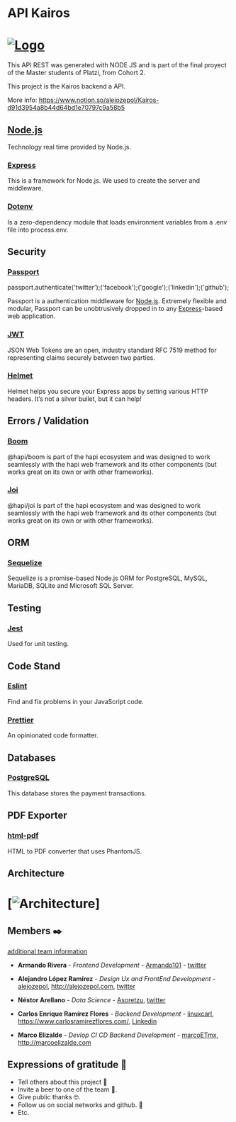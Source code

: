 # API Kairos

# [![Logo](./src/assets/images/brand/LogoBlue.png)](https://kairosshop.xyz/)
This API REST was generated with NODE JS and is part of the final proyect of the Master students of Platzi, from Cohort 2.

This project is the Kairos backend a API.

More info: https://www.notion.so/alejozepol/Kairos-d91d3954a8b44d64bd1e70797c9a58b5
## [Node.js](https://nodejs.org/)

Technology real time provided by Node.js.

### [Express](https://expressjs.com/)

This is a framework for Node.js. We used to create the server and middleware.

### [Dotenv](https://github.com/motdotla/dotenv)

Is a zero-dependency module that loads environment variables from a .env file into process.env.

## Security

### [Passport](http://www.passportjs.org/)

passport.authenticate('twitter');('facebook');('google');('linkedin');('github');

Passport is a authentication middleware for [Node.js](https://nodejs.org/). Extremely flexible and modular, Passport can be unobtrusively dropped in to any [Express](https://expressjs.com/)-based web application.

### [JWT](https://jwt.io/)

JSON Web Tokens are an open, industry standard RFC 7519 method for representing claims securely between two parties.

### [Helmet](https://helmetjs.github.io/)

Helmet helps you secure your Express apps by setting various HTTP headers. It’s not a silver bullet, but it can help!

## Errors / Validation

### [Boom](https://github.com/hapijs/boom)

@hapi/boom is part of the hapi ecosystem and was designed to work seamlessly with the hapi web framework and its other components (but works great on its own or with other frameworks).

### [Joi](https://github.com/hapijs/joi)

@hapi/joi Is part of the hapi ecosystem and was designed to work seamlessly with the hapi web framework and its other components (but works great on its own or with other frameworks).

## ORM

### [Sequelize](https://sequelize.org/)

Sequelize is a promise-based Node.js ORM for PostgreSQL, MySQL, MariaDB, SQLite and Microsoft SQL Server.

## Testing

### [Jest](https://jestjs.io/)

Used for unit testing.

## Code Stand

### [Eslint](https://eslint.org/)

Find and fix problems in your JavaScript code.

### [Prettier](https://prettier.io/)

An opinionated code formatter.

## Databases

### [PostgreSQL](https://www.postgresql.org/)

This database stores the payment transactions.

## PDF Exporter

### [html-pdf](https://github.com/marcbachmann/node-html-pdf)

HTML to PDF converter that uses PhantomJS.

## Architecture
# [![Architecture](https://s3-us-west-2.amazonaws.com/secure.notion-static.com/003ab002-0125-41f7-9a02-18abc89714ba/API_Kairos.jpg)]


## Members ✒️

[additional team information](https://www.notion.so/alejozepol/58ab874c496d4491ab96c4fb6fde2acb?v=aa0c9f4dfed2457680a9bd6cbec57b7f)

* **Armando Rivera** - *Frontend Development* - [Armando101](https://github.com/Armando101) - [twitter](https://twitter.com/ArmandoRN5)

* **Alejandro López Ramírez** - *Design Ux and FrontEnd Development* - [alejozepol](https://github.com/alejozepol),  http://alejozepol.com, [twitter](https://twitter.com/alejozepol)

* **Néstor Arellano** - *Data Science* - [Asoretzu](https://github.com/Asoretzu), [twitter](https://twitter.com/asoretzu)

* **Carlos Enrique Ramírez Flores** - *Backend Development* - [linuxcarl](https://github.com/linuxcarl),  https://www.carlosramirezflores.com/, [Linkedin](https://www.linkedin.com/in/carlos-enrique-ram%C3%ADrez-flores-5a26475a/)

* **Marco Elizalde** - *Devlop CI CD Backend Development* - [marcoETmx](https://github.com/marcoETmx),  http://marcoelizalde.com

## Expressions of gratitude 🎁

* Tell others about this project 📢
* Invite a beer to one of the team 🍺.
* Give public thanks 🤓.
* Follow us on social networks and github. 📌
* Etc.
